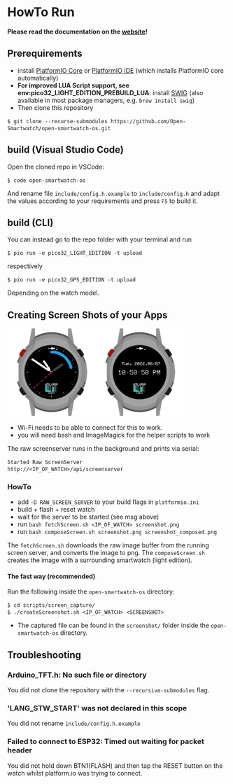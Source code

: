 # HowTo Run

**Please read the documentation on the [website](https://open-smartwatch.github.io/resources/firmware/)!**

## Prerequirements

* install [PlatformIO Core](https://docs.platformio.org/en/latest/core/installation.html) or [PlatformIO IDE](https://docs.platformio.org/en/latest/integration/ide/vscode.html#ide-vscode) (which installs PlatformIO core automatically)
* **For improved LUA Script support, see env:pico32_LIGHT_EDITION_PREBUILD_LUA**: install [SWIG](http://www.swig.org/Doc4.0/SWIGDocumentation.html#Preface_installation) (also available in most package managers, e.g. `brew install swig`)
* Then clone this repository

```
$ git clone --recurse-submodules https://github.com/Open-Smartwatch/open-smartwatch-os.git
```

## build (Visual Studio Code)

Open the cloned repo in VSCode:

```
$ code open-smartwatch-os
```

And rename file `include/config.h.example` to `include/config.h` and adapt the values according to your requirements and press `F5` to build it.

## build (CLI)

You can instead go to the repo folder with your terminal and run

```
$ pio run -e pico32_LIGHT_EDITION -t upload
```

respectively

```
$ pio run -e pico32_GPS_EDITION -t upload
```

Depending on the watch model.

## Creating Screen Shots of your Apps

<img src="./screenshots/watchface_analog_osw.png" width="40%"><img src="./screenshots/watchface_digital_osw.png" width="40%">

* Wi-Fi needs to be able to connect for this to work.
* you will need bash and ImageMagick for the helper scripts to work

The raw screenserver runs in the background and prints via serial:

```
Started Raw ScreenServer
http://<IP_OF_WATCH>/api/screenserver
```

### HowTo

 * add `-D RAW_SCREEN_SERVER` to your build flags in `platformio.ini`
 * build + flash + reset watch
 * wait for the server to be started (see msg above)
 * run `bash fetchScreen.sh <IP_OF_WATCH> screenshot.png`
 * run `bash composeScreen.sh screenshot.png screenshot_composed.png`

The `fetchScreen.sh` downloads the raw image buffer from the running screen server, and converts the image to png. The `composeScreen.sh` creates the image with a surrounding smartwatch (light edition).

#### The fast way (recommended)

Run the following inside the `open-smartwatch-os` directory:

```
$ cd scripts/screen_capture/
$ ./createScreenshot.sh <IP_OF_WATCH> <SCREENSHOT>
```
* The captured file can be found in the `screenshot/` folder inside the `open-smartwatch-os` directory.
## Troubleshooting
### Arduino_TFT.h: No such file or directory

You did not clone the repository with the `--recursive-submodules` flag.

### 'LANG_STW_START' was not declared in this scope

You did not rename `include/config.h.example`

### Failed to connect to ESP32: Timed out waiting for packet header

You did not hold down BTN1(FLASH) and then tap the RESET button on the watch whilst platform.io was trying to connect.
